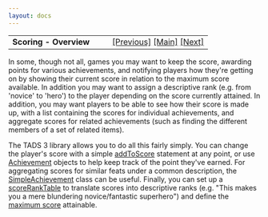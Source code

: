 ```yaml
---
layout: docs
---
```

<table width="100%" data-border="0" data-cellspacing="0"
data-cellpadding="3" data-bgcolor="#C0C0C0">
<colgroup>
<col style="width: 50%" />
<col style="width: 50%" />
</colgroup>
<tbody>
<tr>
<td style="text-align: left;"><strong>Scoring - Overview<br />
</strong></td>
<td style="text-align: right;"><a
href="defaultconsulttopic.html">[Previous]</a> <a
href="generalintroduction.html">[Main]</a> <a
href="addtoscore.html">[Next]</a></td>
</tr>
</tbody>
</table>

  
In some, though not all, games you may want to keep the score, awarding
points for various achievements, and notifying players how they're
getting on by showing their current score in relation to the maximum
score available. In addition you may want to assign a descriptive rank
(e.g. from 'novice' to 'hero') to the player depending on the score
currently attained. In addition, you may want players to be able to see
how their score is made up, with a list containing the scores for
individual achievements, and aggregate scores for related achievements
(such as finding the different members of a set of related items).  
  
The TADS 3 library allows you to do all this fairly simply. You can
change the player's score with a simple [addToScore](addtoscore.html)
statement at any point, or use [Achievement](achievement.html) objects to
help keep track of the point they've earned. For aggregating scores for
similar feats under a common description, the
[SimpleAchievement](simpleachievement.html) class can be useful. Finally,
you can set up a [scoreRankTable](scoreranktable.html) to translate
scores into descriptive ranks (e.g. "This makes you a mere blundering
novice/fantastic superhero") and define the [maximum
score](maxscore.html) attainable.  
  
  
